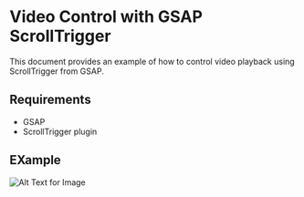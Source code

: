 # Video Control with GSAP ScrollTrigger

This document provides an example of how to control video playback using ScrollTrigger from GSAP.

## Requirements

- GSAP
- ScrollTrigger plugin

## EXample

![Alt Text for Image](./your-image-file.png "Title for Image")
